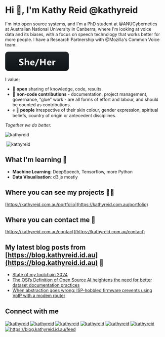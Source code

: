 # Hi 👋, I'm Kathy Reid @kathyreid

I'm into open source systems, and I'm a PhD student at @ANUCybernetics at Australian National University in Canberra, where I'm looking at voice data and its biases, with a focus on speech technology that works better for more people. I have a Research Partnership with @Mozilla's Common Voice team. 

<p align="left"> <img style="clear:both;" src="images/sheher.svg" alt="kathyreid" /> </p>

I value;

* :open_hands: **open** sharing of knowledge, code, results.
* :notebook_with_decorative_cover: **non-code contributions** - documentation, project management, governance, "glue" work - are all forms of effort and labour, and should be counted as contributions.
* :fist: :rainbow: **people** irrespective of their skin colour, gender expression, spiritual beliefs, country of origin or antecedent disciplines.

_Together we do better._

<p align="left"> <img style="clear:both;" src="https://komarev.com/ghpvc/?username=kathyreid" alt="kathyreid" /> </p>

<p>&nbsp;<img style="clear:both;" src="https://github-readme-stats.vercel.app/api?username=kathyreid&show_icons=true" alt="kathyreid" /></p>

## What I'm learning 🌱

* **Machine Learning**: DeepSpeech, Tensorflow, more Python
* **Data Visualisation**: d3.js mostly

## Where you can see my projects 👨‍💻

[https://kathyreid.com.au/portfolio](https://kathyreid.com.au/portfolio)

## Where you can contact me :email:

[https://kathyreid.com.au/contact](https://kathyreid.com.au/contact)

## My latest blog posts from [https://blog.kathyreid.id.au](https://blog.kathyreid.id.au) 📝
<!-- BLOG-POST-LIST:START -->
- [State of my toolchain 2024](https://blog.kathyreid.id.au/2024/12/08/state-of-my-toolchain-2024/)
- [The OSI’s Definition of Open Source AI heightens the need for better dataset documentation practices](https://blog.kathyreid.id.au/2024/11/02/open-source-ai-definition-dataset-documentation/)
- [When abstraction goes wrong: ISP-hobbled firmware prevents using VoIP with a modem router](https://blog.kathyreid.id.au/2024/08/10/abstraction-goes-wrong-isp-hobbled-firmware-modem-router/)
<!-- BLOG-POST-LIST:END -->

## Connect with me
<a href="https://twitter.com/kathyreid" target="blank"><img align="center" src="https://cdn.jsdelivr.net/npm/simple-icons@7.19.0/icons/twitter.svg" alt="kathyreid" height="30" width="40" /></a>
<a href="https://aus.social/@KathyReid" rel="me"><img align="center" src="https://cdn.jsdelivr.net/npm/simple-icons@7.19.0/icons/mastodon.svg" alt="kathyreid" height="30" width="40" /></a></a>
<a href="https://linkedin.com/in/kathyreid" target="blank"><img align="center" src="https://cdn.jsdelivr.net/npm/simple-icons@7.19.0/icons/linkedin.svg" alt="kathyreid" height="30" width="40" /></a>
<a href="https://stackoverflow.com/users/kathyreid" target="blank"><img align="center" src="https://cdn.jsdelivr.net/npm/simple-icons@7.19.0/icons/stackoverflow.svg" alt="kathyreid" height="30" width="40" /></a>
<a href="https://kaggle.com/kathyreid" target="blank"><img align="center" src="https://cdn.jsdelivr.net/npm/simple-icons@7.19.0/icons/kaggle.svg" alt="kathyreid" height="30" width="40" /></a>
<a href="https://medium.com/kathyreid" target="blank"><img align="center" src="https://cdn.jsdelivr.net/npm/simple-icons@7.19.0/icons/medium.svg" alt="kathyreid" height="30" width="40" /></a>
<a href="/https://blog.kathyreid.id.au/feed" target="blank"><img align="center" src="https://cdn.jsdelivr.net/npm/simple-icons@7.19.0/icons/rss.svg" alt="https://blog.kathyreid.id.au/feed" height="30" width="40" /></a>
